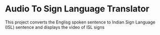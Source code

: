 # Audio To Sign Language Translator
This project converts the Englisg spoken sentence to Indian Sign Language (ISL) sentence and displays the video of ISL signs
